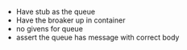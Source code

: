 - Have stub as the queue
- Have the broaker up in container
- no givens for queue
- assert the queue has message with correct body
